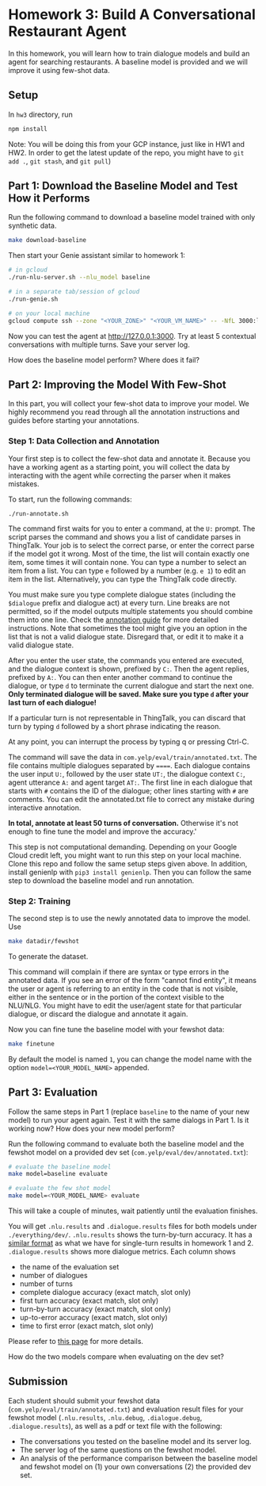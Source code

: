 # Homework 3: Build A Conversational Restaurant Agent

In this homework, you will learn how to train dialogue models and build an agent for searching restaurants. A baseline model is provided and we will improve it using few-shot data.

## Setup
In `hw3` directory, run 
```bash
npm install
```

Note: You will be doing this from your GCP instance, just like in HW1 and HW2. In order to get the latest update of the repo, you might have to `git add .`, `git stash`, and `git pull`)

## Part 1: Download the Baseline Model and Test How it Performs
Run the following command to download a baseline model trained with only synthetic data. 
```bash
make download-baseline
```

Then start your Genie assistant similar to homework 1:
```bash
# in gcloud
./run-nlu-server.sh --nlu_model baseline

# in a separate tab/session of gcloud
./run-genie.sh

# on your local machine 
gcloud compute ssh --zone "<YOUR_ZONE>" "<YOUR_VM_NAME>" -- -NfL 3000:localhost:3000
```

Now you can test the agent at http://127.0.0.1:3000. 
Try at least 5 contextual conversations with multiple turns. Save your server log. 

How does the baseline model perform? Where does it fail? 


## Part 2: Improving the Model With Few-Shot

In this part, you will collect your few-shot data to improve your model. We highly recommend you read through all the annotation instructions and guides before starting your annotations.

### Step 1: Data Collection and Annotation

Your first step is to collect the few-shot data and annotate it. Because you have a working agent as a starting
point, you will collect the data by interacting with the agent while correcting the parser when it makes mistakes.

To start, run the following commands:
```
./run-annotate.sh
```

The command first waits for you to enter a command, at the `U:` prompt. The script parses the command and shows you a list of candidate
parses in ThingTalk. Your job is to select the correct parse, or enter the correct parse if the model got it wrong.
Most of the time, the list will contain exactly one item, some times it will contain none. You can type a number to
select an item from a list.  You can type `e` followed by a number (e.g. `e 1`) to edit an item in the list.
Alternatively, you can type the ThingTalk code directly.

You must make sure you type complete dialogue states (including the `$dialogue` prefix and dialogue act) at every turn. 
Line breaks are not permitted, so if the model outputs multiple statements you should combine them into one line.
Check the [annotation guide](./annotation-guide.md) for more detailed instructions. 
Note that sometimes the tool might give you an option in the list that is not a valid dialogue state.
Disregard that, or edit it to make it a valid dialogue state.

After you enter the user state, the commands you entered are executed, and the dialogue context is shown, prefixed
by `C:`. Then the agent replies, prefixed by `A:`. You can then enter another command to continue the dialogue, or
type `d` to terminate the current dialogue and start the next one.
**Only terminated dialogue will be saved. Make sure you type `d` after your last turn of each dialogue!**

If a particular turn is not representable in ThingTalk, you can discard that turn by typing `d` followed by a short phrase indicating the reason.

At any point, you can interrupt the process by typing q or pressing Ctrl-C.

The command will save the data in `com.yelp/eval/train/annotated.txt`. The file contains multiple dialogues separated
by `====`. Each dialogue contains the user input `U:`, followed by the user state `UT:`, the dialogue context `C:`,
agent utterance `A:` and agent target `AT:`. The first line in each dialogue that starts with `#` contains the ID
of the dialogue; other lines starting with `#` are comments. You can edit the annotated.txt file to correct
any mistake during interactive annotation.

**In total, annotate at least 50 turns of conversation.** Otherwise it's not enough to fine tune the model and improve the accuracy.'

This step is not computational demanding. Depending on your Google Cloud credit left, you might want to run this step on your local machine. 
Clone this repo and follow the same setup steps given above. In addition, install genienlp with `pip3 install genienlp`. Then you can follow the same step to download the baseline model and run annotation. 

### Step 2: Training

The second step is to use the newly annotated data to improve the model.
Use
```bash
make datadir/fewshot
```
To generate the dataset.

This command will complain if there are syntax or type errors in the annotated data. If you see an error
of the form "cannot find entity", it means the user or agent is referring to an entity in the code that is
not visible, either in the sentence or in the portion of the context visible to the NLU/NLG. You might have
to edit the user/agent state for that particular dialogue, or discard the dialogue and annotate it again.

Now you can fine tune the baseline model with your fewshot data:
```bash
make finetune
```
By default the model is named `1`, you can change the model name with the option `model=<YOUR_MODEL_NAME>` appended.

## Part 3: Evaluation
Follow the same steps in Part 1 (replace `baseline` to the name of your new model) to run your agent again. 
Test it with the same dialogs in Part 1. Is it working now? How does your new model perform? 

Run the following command to evaluate both the baseline model and the fewshot model on a provided dev set (`com.yelp/eval/dev/annotated.txt`):
```bash
# evaluate the baseline model
make model=baseline evaluate

# evaluate the few shot model
make model=<YOUR_MODEL_NAME> evaluate
```
This will take a couple of minutes, wait patiently until the evaluation finishes.

You will get `.nlu.results` and `.dialogue.results` files for both models under `./everything/dev/`.
`.nlu.results` shows the turn-by-turn accuracy. It has a [similar format](../hw1/instructions/eval-metrics.md) as what we have for single-turn results in homework 1 and 2. 
`.dialogue.results` shows more dialogue metrics. Each column shows 
- the name of the evaluation set
- number of dialogues 
- number of turns
- complete dialogue accuracy (exact match, slot only)
- first turn accuracy (exact match, slot only)
- turn-by-turn accuracy (exact match, slot only)
- up-to-error accuracy (exact match, slot only)
- time to first error (exact match, slot only)

Please refer to [this page](https://wiki.almond.stanford.edu/genie/evaluation#dialogue-evaluation) for more details.

How do the two models compare when evaluating on the dev set? 

## Submission
Each student should submit your fewshot data (`com.yelp/eval/train/annotated.txt`) and evaluation result files for your fewshot model (`.nlu.results`, `.nlu.debug`, `.dialogue.debug`, `.dialogue.results`), 
as well as a pdf or text file with the following: 
- The conversations you tested on the baseline model and its server log.
- The server log of the same questions on the fewshot model.  
- An analysis of the performance comparison between the baseline model and fewshot model on (1) your own conversations (2) the provided dev set.
